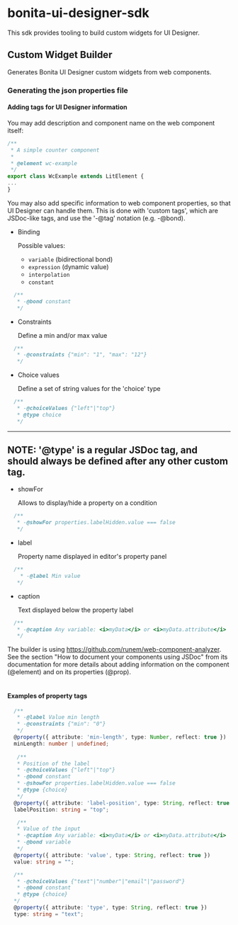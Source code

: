 # bonita-ui-designer-sdk

This sdk provides tooling to build custom widgets for UI Designer.


## Custom Widget Builder 
  
Generates Bonita UI Designer custom widgets from web components.

### Generating the json properties file

#### Adding tags for UI Designer information

You may add description and component name on the web component itself:
```typescript
/**
 * A simple counter component
 *
 * @element wc-example
 */
export class WcExample extends LitElement {
...
}
```

You may also add specific information to web component properties, so that UI Designer can handle them.
This is done with 'custom tags', which are JSDoc-like tags, and use the '-@tag' notation (e.g. -@bond).

- Binding
  
    Possible values:
    - ``variable`` (bidirectional bond)
    - ``expression`` (dynamic value)
    - ``interpolation``
    - ``constant``
```typescript
  /**
   * -@bond constant
   */
```
- Constraints

    Define a min and/or max value
```typescript
  /**
   * -@constraints {"min": "1", "max": "12"}
   */
```
- Choice values
  
    Define a set of string values for the 'choice' type
```typescript
  /**
   * -@choiceValues {"left"|"top"}
   * @type choice
   */
```
---
**NOTE:**
'@type' is a regular JSDoc tag, and should always be defined **after** any other custom tag.
---


- showFor
  
    Allows to display/hide a property on a condition
```typescript
  /**
   * -@showFor properties.labelHidden.value === false
   */
```

- label

    Property name displayed in editor's property panel
```typescript
  /**
    * -@label Min value
   */
```
- caption

    Text displayed below the property label
```typescript
  /**
   * -@caption Any variable: <i>myData</i> or <i>myData.attribute</i>
   */
```


The builder is using https://github.com/runem/web-component-analyzer.  
See the section "How to document your components using JSDoc" from its documentation 
for more details about adding information on the component (@element) and on its properties (@prop).
<br><br>

#### Examples of property tags

```typescript
  /**
   * -@label Value min length
   * -@constraints {"min": "0"}
   */
  @property({ attribute: 'min-length', type: Number, reflect: true })
  minLength: number | undefined;
  
   /**
   * Position of the label
   * -@choiceValues {"left"|"top"}
   * -@bond constant
   * -@showFor properties.labelHidden.value === false
   * @type {choice}
   */
  @property({ attribute: 'label-position', type: String, reflect: true })
  labelPosition: string = "top";

   /**
   * Value of the input
   * -@caption Any variable: <i>myData</i> or <i>myData.attribute</i>
   * -@bond variable
   */
  @property({ attribute: 'value', type: String, reflect: true })
  value: string = "";

  /**
   * -@choiceValues {"text"|"number"|"email"|"password"}
   * -@bond constant
   * @type {choice}
  */
  @property({ attribute: 'type', type: String, reflect: true })
  type: string = "text";

```
